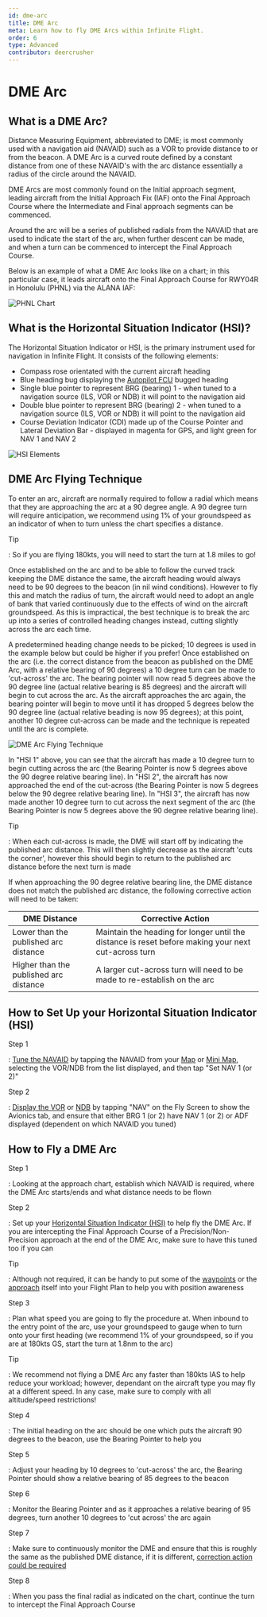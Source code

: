 ```yaml
---
id: dme-arc
title: DME Arc
meta: Learn how to fly DME Arcs within Infinite Flight.
order: 6
type: Advanced
contributor: deercrusher
---
```


# DME Arc



## What is a DME Arc?

Distance Measuring Equipment, abbreviated to DME; is most commonly used with a navigation aid (NAVAID) such as a VOR to provide distance to or from the beacon. A DME Arc is a curved route defined by a constant distance from one of these NAVAID's with the arc distance essentially a radius of the circle around the NAVAID. 



DME Arcs are most commonly found on the Initial approach segment, leading aircraft from the Initial Approach Fix (IAF) onto the Final Approach Course where the Intermediate and Final approach segments can be commenced. 



Around the arc will be a series of published radials from the NAVAID that are used to indicate the start of the arc, when further descent can be made, and when a turn can be commenced to intercept the Final Approach Course.



Below is an example of what a DME Arc looks like on a chart; in this particular case, it leads aircraft onto the Final Approach Course for RWY04R in Honolulu (PHNL) via the ALANA IAF:

![PHNL Chart](_images/manual/graphics/phnl-chart.png)



## What is the Horizontal Situation Indicator (HSI)?

The Horizontal Situation Indicator or HSI, is the primary instrument used for navigation in Infinite Flight. It consists of the following elements:



- Compass rose orientated with the current aircraft heading
- Blue heading bug displaying the [Autopilot FCU](/guide/getting-started/pilot-user-interface/autopilot#autopilot) bugged heading
- Single blue pointer to represent BRG (bearing) 1 - when tuned to a navigation source (ILS, VOR or NDB) it will point to the navigation aid
- Double blue pointer to represent BRG (bearing) 2 - when tuned to a navigation source (ILS, VOR or NDB) it will point to the navigation aid
- Course Deviation Indicator (CDI) made up of the Course Pointer and Lateral Deviation Bar - displayed in magenta for GPS, and light green for NAV 1 and NAV 2

![HSI Elements](_images/manual/graphics/hsi-elements.png)



## DME Arc Flying Technique

To enter an arc, aircraft are normally required to follow a radial which means that they are approaching the arc at a 90 degree angle. A 90 degree turn will require anticipation, we recommend using 1% of your groundspeed as an indicator of when to turn unless the chart specifies a distance.



Tip

: So if you are flying 180kts, you will need to start the turn at 1.8 miles to go!



Once established on the arc and to be able to follow the curved track keeping the DME distance the same, the aircraft heading would always need to be 90 degrees to the beacon (in nil wind conditions). However to fly this and match the radius of turn, the aircraft would need to adopt an angle of bank that varied continuously due to the effects of wind on the aircraft groundspeed. As this is impractical, the best technique is to break the arc up into a series of controlled heading changes instead, cutting slightly across the arc each time.



A predetermined heading change needs to be picked; 10 degrees is used in the example below but could be higher if you prefer! Once established on the arc (i.e. the correct distance from the beacon as published on the DME Arc, with a relative bearing of 90 degrees) a 10 degree turn can be made to 'cut-across' the arc. The bearing pointer will now read 5 degrees above the 90 degree line (actual relative bearing is 85 degrees) and the aircraft will begin to cut across the arc. As the aircraft approaches the arc again, the bearing pointer will begin to move until it has dropped 5 degrees below the 90 degree line (actual relative beading is now 95 degrees); at this point, another 10 degree cut-across can be made and the technique is repeated until the arc is complete.



![DME Arc Flying Technique](_images/manual/graphics/dme-arc.png)



In "HSI 1" above, you can see that the aircraft has made a 10 degree turn to begin cutting across the arc (the Bearing Pointer is now 5 degrees above the 90 degree relative bearing line). In "HSI 2", the aircraft has now approached the end of the cut-across (the Bearing Pointer is now 5 degrees below the 90 degree relative bearing line). In "HSI 3", the aircraft has now made another 10 degree turn to cut across the next segment of the arc (the Bearing Pointer is now 5 degrees above the 90 degree relative bearing line).



Tip

: When each cut-across is made, the DME will start off by indicating the published arc distance. This will then slightly decrease as the aircraft 'cuts the corner', however this should begin to return to the published arc distance before the next turn is made



If when approaching the 90 degree relative bearing line, the DME distance does not match the published arc distance, the following corrective action will need to be taken:

| DME Distance                           | Corrective Action                                            |
| -------------------------------------- | ------------------------------------------------------------ |
| Lower than the published arc distance  | Maintain the heading for longer until the distance is reset before making your next cut-across turn |
| Higher than the published arc distance | A larger cut-across turn will need to be made to re-establish on the arc |



## How to Set Up your Horizontal Situation Indicator (HSI)

Step 1

: [Tune the NAVAID](/guide/getting-started/pilot-user-interface/navigation#tuning-to-a-vor-or-adf) by tapping the NAVAID from your [Map](/guide/getting-started/pilot-user-interface/flight-planning#map) or [Mini Map](/guide/getting-started/pilot-user-interface/flight-planning#mini-map), selecting the VOR/NDB from the list displayed, and then tap "Set NAV 1 (or 2)"



Step 2

: [Display the VOR](/guide/getting-started/pilot-user-interface/navigation#displaying-a-vor-in-your-aircraft) or [NDB](/guide/getting-started/pilot-user-interface/navigation#displaying-an-adf-in-your-aircraft) by tapping "NAV" on the Fly Screen to show the Avionics tab, and ensure that either BRG 1 (or 2) have NAV 1 (or 2) or ADF displayed (dependent on which NAVAID you tuned)



## How to Fly a DME Arc



Step 1

: Looking at the approach chart, establish which NAVAID is required, where the DME Arc starts/ends and what distance needs to be flown



Step 2

: Set up your [Horizontal Situation Indicator (HSI)](/guide/flying-guide/descent-to-landing/dme-arc#what-is-the-horizontal-situation-indicator-(hsi)%3F) to help fly the DME Arc. If you are intercepting the Final Approach Course of a Precision/Non-Precision approach at the end of the DME Arc, make sure to have this tuned too if you can



Tip

: Although not required, it can be handy to put some of the [waypoints](/guide/getting-started/pilot-user-interface/flight-planning#flight-plan) or the [approach](/guide/getting-started/pilot-user-interface/flight-planning#selecting-departure%2C-arrival-and-approach-procedures) itself into your Flight Plan to help you with position awareness



Step 3

: Plan what speed you are going to fly the procedure at. When inbound to the entry point of the arc, use your groundspeed to gauge when to turn onto your first heading (we recommend 1% of your groundspeed, so if you are at 180kts GS, start the turn at 1.8nm to the arc)



Tip

: We recommend not flying a DME Arc any faster than 180kts IAS to help reduce your workload; however, dependant on the aircraft type you may fly at a different speed. In any case, make sure to comply with all altitude/speed restrictions!



Step 4

: The initial heading on the arc should be one which puts the aircraft 90 degrees to the beacon, use the Bearing Pointer to help you



Step 5

: Adjust your heading by 10 degrees to 'cut-across' the arc, the Bearing Pointer should show a relative bearing of 85 degrees to the beacon



Step 6

: Monitor the Bearing Pointer and as it approaches a relative bearing of 95 degrees, turn another 10 degrees to 'cut across' the arc again



Step 7

: Make sure to continuously monitor the DME and ensure that this is roughly the same as the published DME distance, if it is different, [correction action could be required](/guide/flying-guide/descent-to-landing/dme-arc#dme-arc-flying-technique)



Step 8

: When you pass the final radial as indicated on the chart, continue the turn to intercept the Final Approach Course